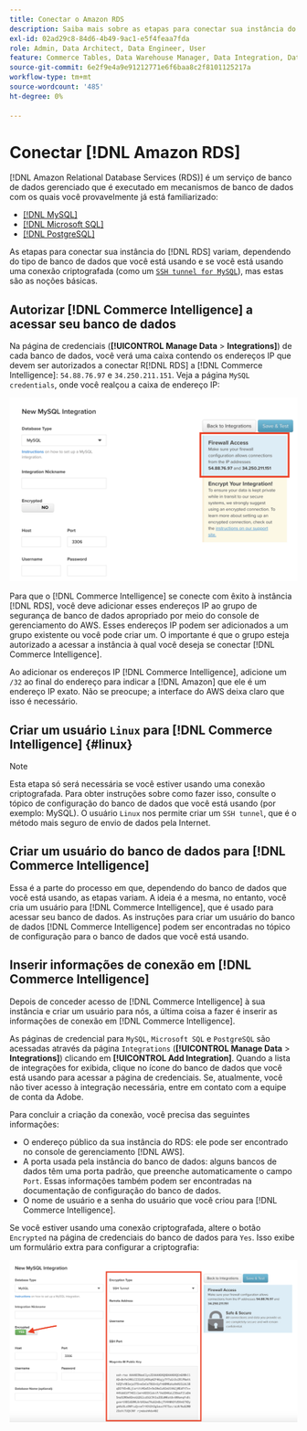 ```yaml
---
title: Conectar o Amazon RDS
description: Saiba mais sobre as etapas para conectar sua instância do RDS.
exl-id: 02ad29c8-84d6-4b49-9ac1-e5f4feaa7fda
role: Admin, Data Architect, Data Engineer, User
feature: Commerce Tables, Data Warehouse Manager, Data Integration, Data Import/Export
source-git-commit: 6e2f9e4a9e91212771e6f6baa8c2f8101125217a
workflow-type: tm+mt
source-wordcount: '485'
ht-degree: 0%

---
```


# Conectar [!DNL Amazon RDS]

[!DNL Amazon Relational Database Services (RDS)] é um serviço de banco de dados gerenciado que é executado em mecanismos de banco de dados com os quais você provavelmente já está familiarizado:

* [[!DNL MySQL]](../integrations/mysql-via-a-direct-connection.md)
* [[!DNL Microsoft SQL]](../integrations/microsoft-sql-server.md)
* [[!DNL PostgreSQL]](../integrations/postgresql.md)

As etapas para conectar sua instância do [!DNL RDS] variam, dependendo do tipo de banco de dados que você está usando e se você está usando uma conexão criptografada (como um [`SSH tunnel for MySQL`](../integrations/mysql-via-ssh-tunnel.md)), mas estas são as noções básicas.

## Autorizar [!DNL Commerce Intelligence] a acessar seu banco de dados

Na página de credenciais (**[!UICONTROL Manage Data** > **Integrations]**) de cada banco de dados, você verá uma caixa contendo os endereços IP que devem ser autorizados a conectar R[!DNL RDS] a [!DNL Commerce Intelligence]: `54.88.76.97` e `34.250.211.151`. Veja a página `MySQL credentials`, onde você realçou a caixa de endereço IP:

![](../../../assets/RDS_IP.png)

Para que o [!DNL Commerce Intelligence] se conecte com êxito à instância [!DNL RDS], você deve adicionar esses endereços IP ao grupo de segurança de banco de dados apropriado por meio do console de gerenciamento do AWS. Esses endereços IP podem ser adicionados a um grupo existente ou você pode criar um. O importante é que o grupo esteja autorizado a acessar a instância à qual você deseja se conectar [!DNL Commerce Intelligence].

Ao adicionar os endereços IP [!DNL Commerce Intelligence], adicione um `/32` ao final do endereço para indicar a [!DNL Amazon] que ele é um endereço IP exato. Não se preocupe; a interface do AWS deixa claro que isso é necessário.

## Criar um usuário `Linux` para [!DNL Commerce Intelligence] {#linux}

>[!NOTE]
>
>Esta etapa só será necessária se você estiver usando uma conexão criptografada. Para obter instruções sobre como fazer isso, consulte o tópico de configuração do banco de dados que você está usando (por exemplo: MySQL). O usuário `Linux` nos permite criar um `SSH tunnel`, que é o método mais seguro de envio de dados pela Internet.

## Criar um usuário do banco de dados para [!DNL Commerce Intelligence]

Essa é a parte do processo em que, dependendo do banco de dados que você está usando, as etapas variam. A ideia é a mesma, no entanto, você cria um usuário para [!DNL Commerce Intelligence], que é usado para acessar seu banco de dados. As instruções para criar um usuário do banco de dados [!DNL Commerce Intelligence] podem ser encontradas no tópico de configuração para o banco de dados que você está usando.

## Inserir informações de conexão em [!DNL Commerce Intelligence]

Depois de conceder acesso de [!DNL Commerce Intelligence] à sua instância e criar um usuário para nós, a última coisa a fazer é inserir as informações de conexão em [!DNL Commerce Intelligence].

As páginas de credencial para `MySQL`, `Microsoft SQL` e `PostgreSQL` são acessadas através da página `Integrations` (**[!UICONTROL Manage Data** > **Integrations]**) clicando em **[!UICONTROL Add Integration]**. Quando a lista de integrações for exibida, clique no ícone do banco de dados que você está usando para acessar a página de credenciais. Se, atualmente, você não tiver acesso à integração necessária, entre em contato com a equipe de conta da Adobe.

Para concluir a criação da conexão, você precisa das seguintes informações:

* O endereço público da sua instância do RDS: ele pode ser encontrado no console de gerenciamento [!DNL AWS].
* A porta usada pela instância do banco de dados: alguns bancos de dados têm uma porta padrão, que preenche automaticamente o campo `Port`. Essas informações também podem ser encontradas na documentação de configuração do banco de dados.
* O nome de usuário e a senha do usuário que você criou para [!DNL Commerce Intelligence].

Se você estiver usando uma conexão criptografada, altere o botão `Encrypted` na página de credenciais do banco de dados para `Yes`. Isso exibe um formulário extra para configurar a criptografia:

![](../../../assets/sql-integration-encrypted-yes.png)


